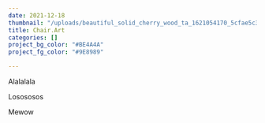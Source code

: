 ```yaml
---
date: 2021-12-18
thumbnail: "/uploads/beautiful_solid_cherry_wood_ta_1621054170_5cfae5c3_progressive.jpg"
title: Chair.Art
categories: []
project_bg_color: "#BE4A4A"
project_fg_color: "#9E8989"

---
```

Alalalala

Losososos

Mewow
